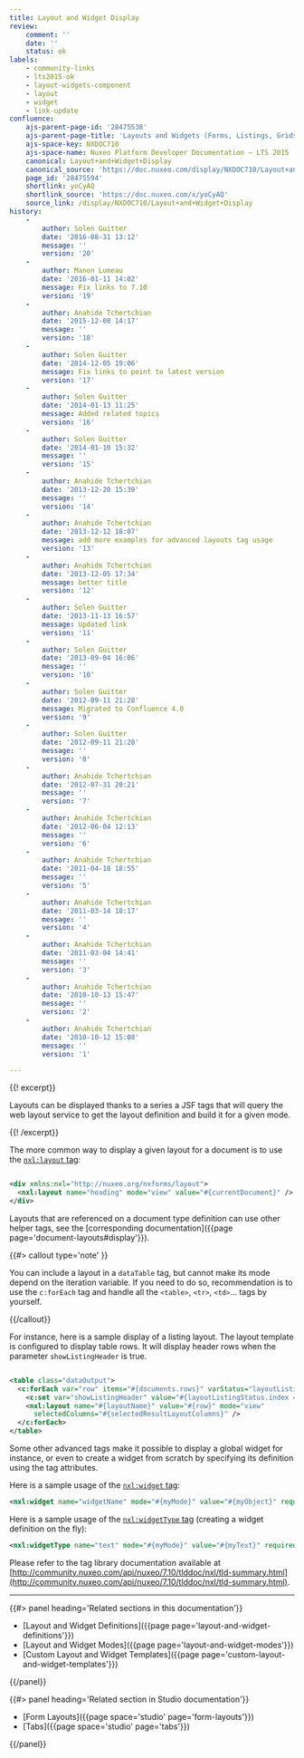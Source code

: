 ```yaml
---
title: Layout and Widget Display
review:
    comment: ''
    date: ''
    status: ok
labels:
    - community-links
    - lts2015-ok
    - layout-widgets-component
    - layout
    - widget
    - link-update
confluence:
    ajs-parent-page-id: '28475538'
    ajs-parent-page-title: 'Layouts and Widgets (Forms, Listings, Grids)'
    ajs-space-key: NXDOC710
    ajs-space-name: Nuxeo Platform Developer Documentation — LTS 2015
    canonical: Layout+and+Widget+Display
    canonical_source: 'https://doc.nuxeo.com/display/NXDOC710/Layout+and+Widget+Display'
    page_id: '28475594'
    shortlink: yoCyAQ
    shortlink_source: 'https://doc.nuxeo.com/x/yoCyAQ'
    source_link: /display/NXDOC710/Layout+and+Widget+Display
history:
    - 
        author: Solen Guitter
        date: '2016-08-31 13:12'
        message: ''
        version: '20'
    - 
        author: Manon Lumeau
        date: '2016-01-11 14:02'
        message: Fix links to 7.10
        version: '19'
    - 
        author: Anahide Tchertchian
        date: '2015-12-08 14:17'
        message: ''
        version: '18'
    - 
        author: Solen Guitter
        date: '2014-12-05 19:06'
        message: Fix links to point to latest version
        version: '17'
    - 
        author: Solen Guitter
        date: '2014-01-13 11:25'
        message: Added related topics
        version: '16'
    - 
        author: Solen Guitter
        date: '2014-01-10 15:32'
        message: ''
        version: '15'
    - 
        author: Anahide Tchertchian
        date: '2013-12-20 15:39'
        message: ''
        version: '14'
    - 
        author: Anahide Tchertchian
        date: '2013-12-12 18:07'
        message: add more examples for advanced layouts tag usage
        version: '13'
    - 
        author: Anahide Tchertchian
        date: '2013-12-05 17:34'
        message: better title
        version: '12'
    - 
        author: Solen Guitter
        date: '2013-11-13 16:57'
        message: Updated link
        version: '11'
    - 
        author: Solen Guitter
        date: '2013-09-04 16:06'
        message: ''
        version: '10'
    - 
        author: Solen Guitter
        date: '2012-09-11 21:28'
        message: Migrated to Confluence 4.0
        version: '9'
    - 
        author: Solen Guitter
        date: '2012-09-11 21:28'
        message: ''
        version: '8'
    - 
        author: Anahide Tchertchian
        date: '2012-07-31 20:21'
        message: ''
        version: '7'
    - 
        author: Anahide Tchertchian
        date: '2012-06-04 12:13'
        message: ''
        version: '6'
    - 
        author: Anahide Tchertchian
        date: '2011-04-18 18:55'
        message: ''
        version: '5'
    - 
        author: Anahide Tchertchian
        date: '2011-03-14 18:17'
        message: ''
        version: '4'
    - 
        author: Anahide Tchertchian
        date: '2011-03-04 14:41'
        message: ''
        version: '3'
    - 
        author: Anahide Tchertchian
        date: '2010-10-13 15:47'
        message: ''
        version: '2'
    - 
        author: Anahide Tchertchian
        date: '2010-10-12 15:08'
        message: ''
        version: '1'

---
```

{{! excerpt}}

Layouts can be displayed thanks to a series a JSF tags that will query the web layout service to get the layout definition and build it for a given mode.

{{! /excerpt}}

The more common way to display a given layout for a document is to use the [`nxl:layout` tag](http://community.nuxeo.com/api/nuxeo/7.10/tlddoc/nxl/layout.html):

```xml

<div xmlns:nxl="http://nuxeo.org/nxforms/layout">
  <nxl:layout name="heading" mode="view" value="#{currentDocument}" />
</div>

```

Layouts that are referenced on a document type definition can use other helper tags, see the [corresponding documentation]({{page page='document-layouts#display'}}).

{{#> callout type='note' }}

You can include a layout in a `dataTable` tag, but cannot make its mode depend on the iteration variable. If you need to do so, recommendation is to use the `c:forEach` tag and handle all the `<table>`, `<tr>`, `<td>`... tags by yourself.

{{/callout}}

For instance, here is a sample display of a listing layout. The layout template is configured to display table rows. It will display header rows when the parameter&nbsp;`showListingHeader` is true.

```xml

<table class="dataOutput">
  <c:forEach var="row" items="#{documents.rows}" varStatus="layoutListingStatus">
    <c:set var="showListingHeader" value="#{layoutListingStatus.index == 0}" />
    <nxl:layout name="#{layoutName}" value="#{row}" mode="view"
      selectedColumns="#{selectedResultLayoutColumns}" />
  </c:forEach>
</table>

```

Some other advanced tags make it possible to display a global widget for instance, or even to create a widget from scratch by specifying its definition using the tag attributes.

Here is a sample usage of the [`nxl:widget` tag](http://community.nuxeo.com/api/nuxeo/7.10/tlddoc/nxl/widget.html):

```xml
<nxl:widget name="widgetName" mode="#{myMode}" value="#{myObject}" required="true" />
```

Here is a sample usage of the [`nxl:widgetType` tag](http://community.nuxeo.com/api/nuxeo/7.10/tlddoc/nxl/widgetType.html) (creating a widget definition on the fly):

```xml
<nxl:widgetType name="text" mode="#{myMode}" value="#{myText}" required="true" />
```

Please refer to the tag library documentation available at [http://community.nuxeo.com/api/nuxeo/7.10/tlddoc/nxl/tld-summary.html](http://community.nuxeo.com/api/nuxeo/7.10/tlddoc/nxl/tld-summary.html).

* * *

<div class="row" data-equalizer data-equalize-on="medium"><div class="column medium-6">{{#> panel heading='Related sections in this documentation'}}

*   [Layout and Widget Definitions]({{page page='layout-and-widget-definitions'}})
*   [Layout and Widget Modes]({{page page='layout-and-widget-modes'}})
*   [Custom Layout and Widget Templates]({{page page='custom-layout-and-widget-templates'}})

{{/panel}}</div><div class="column medium-6">{{#> panel heading='Related section in Studio documentation'}}

*   [Form Layouts]({{page space='studio' page='form-layouts'}})
*   [Tabs]({{page space='studio' page='tabs'}})

{{/panel}}</div></div>
